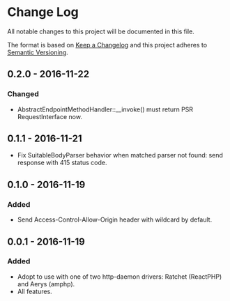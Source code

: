 # Change Log
All notable changes to this project will be documented in this file.

The format is based on [Keep a Changelog](http://keepachangelog.com/)
and this project adheres to [Semantic Versioning](http://semver.org/).

## 0.2.0 - 2016-11-22
### Changed
- AbstractEndpointMethodHandler::__invoke() must return PSR RequestInterface now. 

## 0.1.1 - 2016-11-21
- Fix SuitableBodyParser behavior when matched parser not found: send response with 415 status code.   

## 0.1.0 - 2016-11-19
### Added 
- Send Access-Control-Allow-Origin header with wildcard by default.  

## 0.0.1 - 2016-11-19
### Added
- Adopt to use with one of two http-daemon drivers: Ratchet (ReactPHP) and Aerys (amphp). 
- All features. 